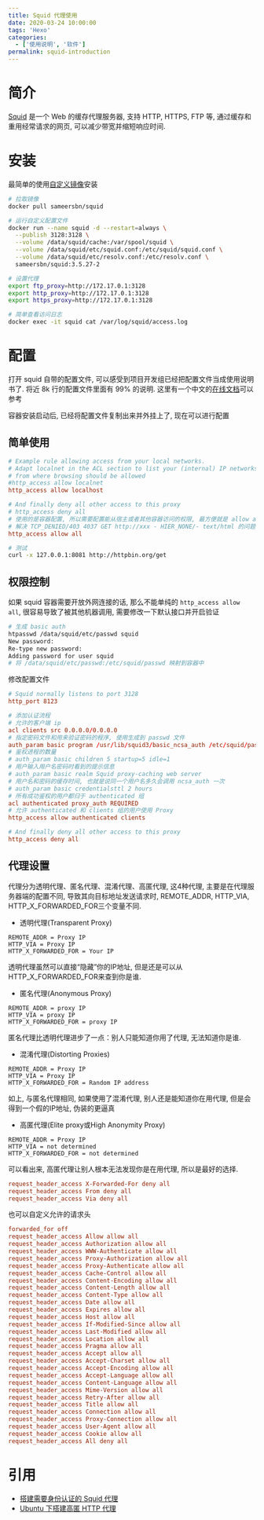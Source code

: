```yaml
---
title: Squid 代理使用
date: 2020-03-24 10:00:00
tags: 'Hexo'
categories:
  - ['使用说明', '软件']
permalink: squid-introduction
---
```


# 简介

[Squid](http://www.squid-cache.org/) 是一个 Web 的缓存代理服务器, 支持 HTTP, HTTPS, FTP 等, 通过缓存和重用经常请求的网页, 可以减少带宽并缩短响应时间.

# 安装

最简单的使用[自定义镜像](https://hub.docker.com/r/sameersbn/squid)安装

```sh
# 拉取镜像
docker pull sameersbn/squid

# 运行自定义配置文件
docker run --name squid -d --restart=always \
  --publish 3128:3128 \
  --volume /data/squid/cache:/var/spool/squid \
  --volume /data/squid/etc/squid.conf:/etc/squid/squid.conf \
  --volume /data/squid/etc/resolv.conf:/etc/resolv.conf \
  sameersbn/squid:3.5.27-2

# 设置代理
export ftp_proxy=http://172.17.0.1:3128
export http_proxy=http://172.17.0.1:3128
export https_proxy=http://172.17.0.1:3128

# 简单查看访问日志
docker exec -it squid cat /var/log/squid/access.log
```

# 配置

打开 squid 自带的配置文件, 可以感受到项目开发组已经把配置文件当成使用说明书了. 将近 8k 行的配置文件里面有 99% 的说明. 这里有一个中文的[在线文档](https://wiki.ubuntu.org.cn/Squid)可以参考

容器安装启动后, 已经将配置文件复制出来并外挂上了, 现在可以进行配置

## 简单使用

```conf
# Example rule allowing access from your local networks.
# Adapt localnet in the ACL section to list your (internal) IP networks
# from where browsing should be allowed
#http_access allow localnet
http_access allow localhost

# And finally deny all other access to this proxy
# http_access deny all
# 使用的是容器配置, 所以需要配置能从宿主或者其他容器访问的权限, 最方便就是 allow all
# 解决 TCP_DENIED/403 4037 GET http://xxx - HIER_NONE/- text/html 的问题
http_access allow all
```

```sh
# 测试
curl -x 127.0.0.1:8081 http://httpbin.org/get
```

## 权限控制

如果 squid 容器需要开放外网连接的话, 那么不能单纯的 `http_access allow all`, 很容易导致了被其他机器调用, 需要修改一下默认接口并开启验证

```sh
# 生成 basic auth
htpasswd /data/squid/etc/passwd squid
New password:
Re-type new password:
Adding password for user squid
# 将 /data/squid/etc/passwd:/etc/squid/passwd 映射到容器中
```

修改配置文件

```conf
# Squid normally listens to port 3128
http_port 8123

# 添加认证流程
# 允许的客户端 ip
acl clients src 0.0.0.0/0.0.0.0
# 指定密码文件和用来验证密码的程序, 使用生成到 passwd 文件
auth_param basic program /usr/lib/squid3/basic_ncsa_auth /etc/squid/passwd
# 鉴权进程的数量
# auth_param basic children 5 startup=5 idle=1
# 用户输入用户名密码时看到的提示信息
# auth_param basic realm Squid proxy-caching web server
# 用户名和密码的缓存时间, 也就是说同一个用户名多久会调用 ncsa_auth 一次
# auth_param basic credentialsttl 2 hours
# 所有成功鉴权的用户都归于 authenticated 组
acl authenticated proxy_auth REQUIRED
# 允许 authenticated 和 clients 组的用户使用 Proxy
http_access allow authenticated clients

# And finally deny all other access to this proxy
http_access deny all
```

## 代理设置

代理分为透明代理、匿名代理、混淆代理、高匿代理, 这4种代理, 主要是在代理服务器端的配置不同, 导致其向目标地址发送请求时, REMOTE_ADDR,  HTTP_VIA, HTTP_X_FORWARDED_FOR三个变量不同.

- 透明代理(Transparent Proxy)

```
REMOTE_ADDR = Proxy IP
HTTP_VIA = Proxy IP
HTTP_X_FORWARDED_FOR = Your IP
```

透明代理虽然可以直接“隐藏”你的IP地址, 但是还是可以从HTTP_X_FORWARDED_FOR来查到你是谁.

- 匿名代理(Anonymous Proxy)

```
REMOTE_ADDR = proxy IP
HTTP_VIA = proxy IP
HTTP_X_FORWARDED_FOR = proxy IP
```

匿名代理比透明代理进步了一点：别人只能知道你用了代理, 无法知道你是谁.

- 混淆代理(Distorting Proxies)

```
REMOTE_ADDR = Proxy IP
HTTP_VIA = Proxy IP
HTTP_X_FORWARDED_FOR = Random IP address
```

如上, 与匿名代理相同, 如果使用了混淆代理, 别人还是能知道你在用代理, 但是会得到一个假的IP地址, 伪装的更逼真

- 高匿代理(Elite proxy或High Anonymity Proxy)

```
REMOTE_ADDR = Proxy IP
HTTP_VIA = not determined
HTTP_X_FORWARDED_FOR = not determined
```

可以看出来, 高匿代理让别人根本无法发现你是在用代理, 所以是最好的选择.

```conf
request_header_access X-Forwarded-For deny all
request_header_access From deny all
request_header_access Via deny all
```

也可以自定义允许的请求头

```conf
forwarded_for off
request_header_access Allow allow all
request_header_access Authorization allow all
request_header_access WWW-Authenticate allow all
request_header_access Proxy-Authorization allow all
request_header_access Proxy-Authenticate allow all
request_header_access Cache-Control allow all
request_header_access Content-Encoding allow all
request_header_access Content-Length allow all
request_header_access Content-Type allow all
request_header_access Date allow all
request_header_access Expires allow all
request_header_access Host allow all
request_header_access If-Modified-Since allow all
request_header_access Last-Modified allow all
request_header_access Location allow all
request_header_access Pragma allow all
request_header_access Accept allow all
request_header_access Accept-Charset allow all
request_header_access Accept-Encoding allow all
request_header_access Accept-Language allow all
request_header_access Content-Language allow all
request_header_access Mime-Version allow all
request_header_access Retry-After allow all
request_header_access Title allow all
request_header_access Connection allow all
request_header_access Proxy-Connection allow all
request_header_access User-Agent allow all
request_header_access Cookie allow all
request_header_access All deny all
```

# 引用

- [搭建需要身份认证的 Squid 代理](https://maoxian.de/2016/06/1415.html)
- [Ubuntu 下搭建高匿 HTTP 代理](https://www.cnblogs.com/dadonggg/p/10019026.html)